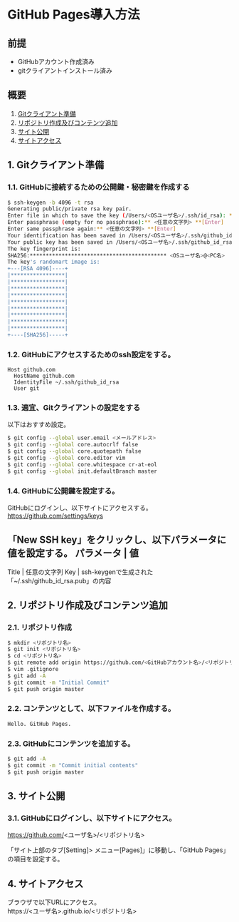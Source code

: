 # GitHub Pages導入方法

## 前提
* GitHubアカウント作成済み
* gitクライアントインストール済み

## 概要
1. [Gitクライアント準備](#1-gitクライアント準備)
2. [リポジトリ作成及びコンテンツ追加](#2-リポジトリ作成及びコンテンツ追加)
3. [サイト公開](#3-サイト公開)
4. [サイトアクセス](#4-サイトアクセス)

## 1. Gitクライアント準備
### 1.1. GitHubに接続するための公開鍵・秘密鍵を作成する
```bash
$ ssh-keygen -b 4096 -t rsa
Generating public/private rsa key pair.
Enter file in which to save the key (/Users/<OSユーザ名>/.ssh/id_rsa): ** /Users/<OSユーザ名>/.ssh/github_id_rsa[Enter] **
Enter passphrase (empty for no passphrase):** <任意の文字列> **[Enter]
Enter same passphrase again:** <任意の文字列> **[Enter]
Your identification has been saved in /Users/<OSユーザ名>/.ssh/github_id_rsa.
Your public key has been saved in /Users/<OSユーザ名>/.ssh/github_id_rsa.pub.
The key fingerprint is:
SHA256:******************************************* <OSユーザ名>@<PC名>
The key's randomart image is:
+---[RSA 4096]----+
|*****************|
|*****************|
|*****************|
|*****************|
|*****************|
|*****************|
|*****************|
|*****************|
|*****************|
+----[SHA256]-----+
```

### 1.2. GitHubにアクセスするためのssh設定をする。
```text:~/.ssh/config
Host github.com
  HostName github.com
  IdentityFile ~/.ssh/github_id_rsa
  User git
```

### 1.3. 適宜、Gitクライアントの設定をする
以下はおすすめ設定。
```bash
$ git config --global user.email <メールアドレス>
$ git config --global core.autocrlf false
$ git config --global core.quotepath false
$ git config --global core.editor vim
$ git config --global core.whitespace cr-at-eol
$ git config --global init.defaultBranch master
```

### 1.4. GitHubに公開鍵を設定する。
GitHubにログインし、以下サイトにアクセスする。  
https://github.com/settings/keys

「New SSH key」をクリックし、以下パラメータに値を設定する。
パラメータ | 値
--------------------------------------------------------------------
Title      | 任意の文字列
Key        | ssh-keygenで生成された「~/.ssh/github_id_rsa.pub」の内容

## 2. リポジトリ作成及びコンテンツ追加
### 2.1. リポジトリ作成
```bash
$ mkdir <リポジトリ名>
$ git init <リポジトリ名>
$ cd <リポジトリ名>
$ git remote add origin https://github.com/<GitHubアカウント名>/<リポジトリ名>.git
$ vim .gitignore
$ git add -A
$ git commit -m "Initial Commit"
$ git push origin master
```

### 2.2. コンテンツとして、以下ファイルを作成する。
```text:index.md
Hello. GitHub Pages.
```

### 2.3. GitHubにコンテンツを追加する。
```bash
$ git add -A
$ git commit -m "Commit initial contents"
$ git push origin master
```

## 3. サイト公開
### 3.1. GitHubにログインし、以下サイトにアクセス。  
https://github.com/<ユーザ名>/<リポジトリ名>

「サイト上部のタブ[Setting]> メニュー[Pages]」に移動し、「GitHub Pages」の項目を設定する。

## 4. サイトアクセス
ブラウザで以下URLにアクセス。  
https://<ユーザ名>.github.io/<リポジトリ名>

